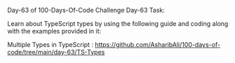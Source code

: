 Day-63 of 100-Days-Of-Code Challenge
Day-63 Task:

Learn about TypeScript types by using the following guide and coding along with the examples provided in it:

Multiple Types in TypeScript : https://github.com/AsharibAli/100-days-of-code/tree/main/day-63/TS-Types